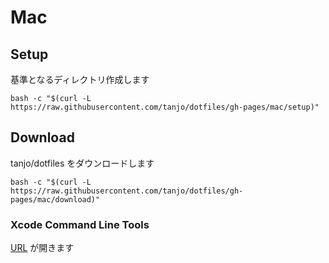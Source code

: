 # Mac

## Setup

基準となるディレクトリ作成します

```
bash -c "$(curl -L https://raw.githubusercontent.com/tanjo/dotfiles/gh-pages/mac/setup)"
```

## Download

tanjo/dotfiles をダウンロードします

```
bash -c "$(curl -L https://raw.githubusercontent.com/tanjo/dotfiles/gh-pages/mac/download)"
```

### Xcode Command Line Tools

[URL](https://developer.apple.com/download/more/?=for%20Xcode) が開きます
